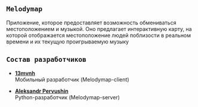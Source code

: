 ## `Melodymap`
Приложение, которое предоставляет возможность обмениваться местоположением и музыкой. Оно предлагает интерактивную карту, на которой отображается местоположение людей поблизости в реальном времени и их текущую проигрываемую музыку

## `Состав разработчиков`

- [**13mvnh**](https://github.com/mvnh/)  
Мобильный разработчик (Melodymap-client)

- [**Aleksandr Pervushin**](https://github.com/alexpervushin)  
Python-разработчик (Melodymap-server)
